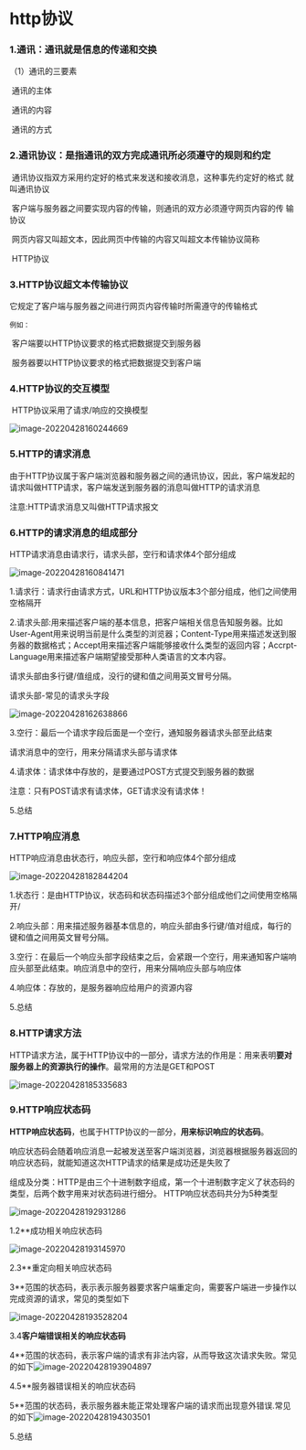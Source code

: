 # http协议

###  1.通讯：通讯就是信息的传递和交换

（1）通讯的三要素

​				通讯的主体

​				通讯的内容

​				通讯的方式

### 2.通讯协议：是指通讯的双方完成通讯所必须遵守的规则和约定 

​	通讯协议指双方采用约定好的格式来发送和接收消息，这种事先约定好的格式	就叫通讯协议

​	客户端与服务器之间要实现内容的传输，则通讯的双方必须遵守网页内容的传	输协议

​	网页内容又叫超文本，因此网页中传输的内容又叫超文本传输协议简称

​	HTTP协议

### 3.HTTP协议超文本传输协议

  它规定了客户端与服务器之间进行网页内容传输时所需遵守的传输格式

 	例如：

​		客户端要以HTTP协议要求的格式把数据提交到服务器

​		服务器要以HTTP协议要求的格式把数据提交到客户端

### 4.HTTP协议的交互模型

​	HTTP协议采用了请求/响应的交换模型

![image-20220428160244669](C:\Users\shadow\AppData\Roaming\Typora\typora-user-images\image-20220428160244669.png)

### 5.HTTP的请求消息

由于HTTP协议属于客户端浏览器和服务器之间的通讯协议，因此，客户端发起的请求叫做HTTP请求，客户端发送到服务器的消息叫做HTTP的请求消息

注意:HTTP请求消息又叫做HTTP请求报文

### 6.HTTP的请求消息的组成部分

HTTP请求消息由请求行，请求头部，空行和请求体4个部分组成

![image-20220428160841471](C:\Users\shadow\AppData\Roaming\Typora\typora-user-images\image-20220428160841471.png)

1.请求行：请求行由请求方式，URL和HTTP协议版本3个部分组成，他们之间使用空格隔开

2.请求头部:用来描述客户端的基本信息，把客户端相关信息告知服务器。比如User-Agent用来说明当前是什么类型的浏览器；Content-Type用来描述发送到服务器的数据格式；Accept用来描述客户端能够接收什么类型的返回内容；Accrpt-Language用来描述客户端期望接受那种人类语言的文本内容。

请求头部由多行键/值组成，没行的键和值之间用英文冒号分隔。

请求头部-常见的请求头字段

![image-20220428162638866](C:\Users\shadow\AppData\Roaming\Typora\typora-user-images\image-20220428162638866.png)

3.空行：最后一个请求字段后面是一个空行，通知服务器请求头部至此结束

请求消息中的空行，用来分隔请求头部与请求体

4.请求体：请求体中存放的，是要通过POST方式提交到服务器的数据

注意：只有POST请求有请求体，GET请求没有请求体！

5.总结

### 7.HTTP响应消息

HTTP响应消息由状态行，响应头部，空行和响应体4个部分组成

![image-20220428182844204](C:\Users\shadow\AppData\Roaming\Typora\typora-user-images\image-20220428182844204.png)

1.状态行：是由HTTP协议，状态码和状态码描述3个部分组成他们之间使用空格隔开/

2.响应头部：用来描述服务器基本信息的，响应头部由多行键/值对组成，每行的键和值之间用英文冒号分隔。

3.空行：在最后一个响应头部字段结束之后，会紧跟一个空行，用来通知客户端响应头部至此结束。响应消息中的空行，用来分隔响应头部与响应体

4.响应体：存放的，是服务器响应给用户的资源内容

5.总结

### 8.HTTP请求方法

HTTP请求方法，属于HTTP协议中的一部分，请求方法的作用是：用来表明**要对服务器上的资源执行的操作**。最常用的方法是GET和POST

![image-20220428185335683](C:\Users\shadow\AppData\Roaming\Typora\typora-user-images\image-20220428185335683.png)

### 9.HTTP响应状态码

**HTTP响应状态码**，也属于HTTP协议的一部分，**用来标识响应的状态码**。

响应状态码会随着响应消息一起被发送至客户端浏览器，浏览器根据服务器返回的响应状态码，就能知道这次HTTP请求的结果是成功还是失败了

组成及分类：HTTP是由三个十进制数字组成，第一个十进制数字定义了状态码的类型，后两个数字用来对状态码进行细分。 HTTP响应状态码共分为5种类型

![image-20220428192931286](C:\Users\shadow\AppData\Roaming\Typora\typora-user-images\image-20220428192931286.png)

1.2**成功相关响应状态码

![image-20220428193145970](C:\Users\shadow\AppData\Roaming\Typora\typora-user-images\image-20220428193145970.png)

2.3**重定向相关响应状态码

3**范围的状态码，表示表示服务器要求客户端重定向，需要客户端进一步操作以完成资源的请求，常见的类型如下

![image-20220428193528204](C:\Users\shadow\AppData\Roaming\Typora\typora-user-images\image-20220428193528204.png)

3.4**客户端错误相关的响应状态码**

​	4**范围的状态码，表示客户端的请求有非法内容，从而导致这次请求失败。常见的如下![image-20220428193904897](C:\Users\shadow\AppData\Roaming\Typora\typora-user-images\image-20220428193904897.png)

4.5**服务器错误相关的响应状态码

5**范围的状态码，表示服务器未能正常处理客户端的请求而出现意外错误.常见的如下![image-20220428194303501](C:\Users\shadow\AppData\Roaming\Typora\typora-user-images\image-20220428194303501.png)

5.总结







​	

